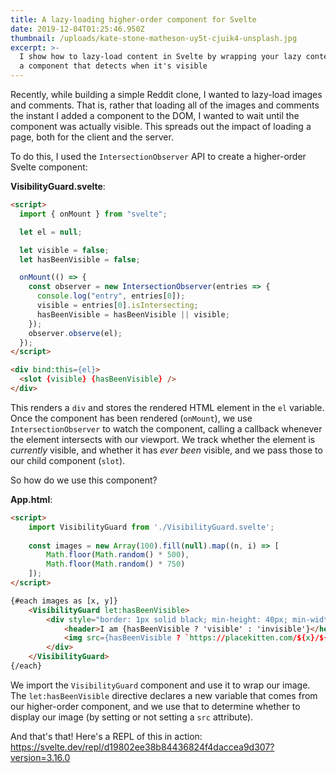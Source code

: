 ```yaml
---
title: A lazy-loading higher-order component for Svelte
date: 2019-12-04T01:25:46.950Z
thumbnail: /uploads/kate-stone-matheson-uy5t-cjuik4-unsplash.jpg
excerpt: >-
  I show how to lazy-load content in Svelte by wrapping your lazy content inside
  a component that detects when it's visible
---
```

Recently, while building a simple Reddit clone, I wanted to lazy-load images and comments. That is, rather that loading all of the images and comments the instant I added a component to the DOM, I wanted to wait until the component was actually visible. This spreads out the impact of loading a page, both for the client and the server.

To do this, I used the `IntersectionObserver` API to create a higher-order Svelte component:

**VisibilityGuard.svelte**:

```html
<script>
  import { onMount } from "svelte";

  let el = null;

  let visible = false;
  let hasBeenVisible = false;

  onMount(() => {
    const observer = new IntersectionObserver(entries => {
      console.log("entry", entries[0]);
      visible = entries[0].isIntersecting;
      hasBeenVisible = hasBeenVisible || visible;
    });
    observer.observe(el);
  });
</script>

<div bind:this={el}>
  <slot {visible} {hasBeenVisible} />
</div>
```

This renders a `div` and stores the rendered HTML element in the `el` variable. Once the component has been rendered (`onMount`), we use `IntersectionObserver` to watch the component, calling a callback whenever the element intersects with our viewport. We track whether the element is _currently_ visible, and whether it has _ever been_ visible, and we pass those to our child component (`slot`).

So how do we use this component?

**App.html**:

```html
<script>
	import VisibilityGuard from './VisibilityGuard.svelte';
	
	const images = new Array(100).fill(null).map((n, i) => [
		Math.floor(Math.random() * 500),
		Math.floor(Math.random() * 750)
	]);
</script>

{#each images as [x, y]}
	<VisibilityGuard let:hasBeenVisible>
		<div style="border: 1px solid black; min-height: 40px; min-width: 40px; padding: 5px; border-radius: 5px; margin-bottom: 5px;">
			<header>I am {hasBeenVisible ? 'visible' : 'invisible'}</header>
			<img src={hasBeenVisible ? `https://placekitten.com/${x}/${y}` : null} alt="a kitten" />
		</div>
	</VisibilityGuard>
{/each}
```

We import the `VisibilityGuard` component and use it to wrap our image. The `let:hasBeenVisible` directive declares a new variable that comes from our higher-order component, and we use that to determine whether to display our image (by setting or not setting a `src` attribute).

And that's that! Here's a REPL of this in action: https://svelte.dev/repl/d19802ee38b84436824f4daccea9d307?version=3.16.0
